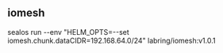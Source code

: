 ## iomesh

sealos run --env "HELM_OPTS=--set iomesh.chunk.dataCIDR=192.168.64.0/24" labring/iomesh:v1.0.1

